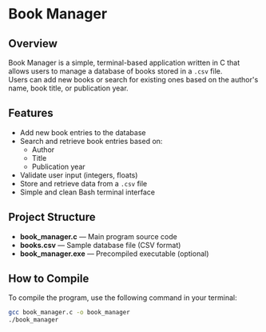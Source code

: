 # Book Manager 

## Overview
Book Manager is a simple, terminal-based application written in C that allows users to manage a database of books stored in a `.csv` file.  
Users can add new books or search for existing ones based on the author's name, book title, or publication year.

## Features
- Add new book entries to the database
- Search and retrieve book entries based on:
  - Author
  - Title
  - Publication year
- Validate user input (integers, floats)
- Store and retrieve data from a `.csv` file
- Simple and clean Bash terminal interface

## Project Structure
- **book_manager.c** — Main program source code
- **books.csv** — Sample database file (CSV format)
- **book_manager.exe** — Precompiled executable (optional)

## How to Compile
To compile the program, use the following command in your terminal:

```bash
gcc book_manager.c -o book_manager
./book_manager
